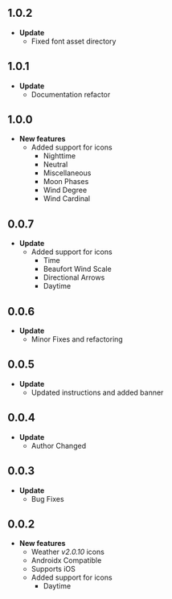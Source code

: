 ## 1.0.2

- **Update**
  - Fixed font asset directory

## 1.0.1

- **Update**
  - Documentation refactor

## 1.0.0

- **New features**
  - Added support for icons
    - Nighttime
    - Neutral
    - Miscellaneous
    - Moon Phases
    - Wind Degree
    - Wind Cardinal

## 0.0.7

- **Update**
  - Added support for icons
    - Time
    - Beaufort Wind Scale
    - Directional Arrows
    - Daytime

## 0.0.6

- **Update**
  - Minor Fixes and refactoring

## 0.0.5

- **Update**
  - Updated instructions and added banner

## 0.0.4

- **Update**
  - Author Changed

## 0.0.3

- **Update**
  - Bug Fixes

## 0.0.2

- **New features**
  - Weather _v2.0.10_ icons
  - Androidx Compatible
  - Supports iOS
  - Added support for icons
    - Daytime
